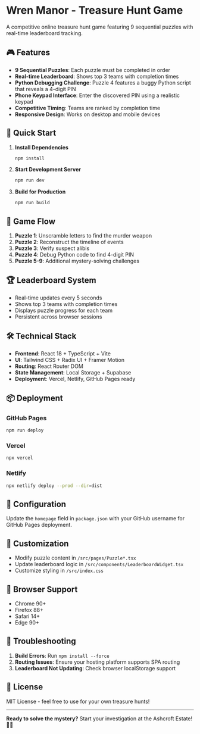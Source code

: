 # Wren Manor - Treasure Hunt Game

A competitive online treasure hunt game featuring 9 sequential puzzles with real-time leaderboard tracking.

## 🎮 Features

- **9 Sequential Puzzles**: Each puzzle must be completed in order
- **Real-time Leaderboard**: Shows top 3 teams with completion times
- **Python Debugging Challenge**: Puzzle 4 features a buggy Python script that reveals a 4-digit PIN
- **Phone Keypad Interface**: Enter the discovered PIN using a realistic keypad
- **Competitive Timing**: Teams are ranked by completion time
- **Responsive Design**: Works on desktop and mobile devices

## 🚀 Quick Start

1. **Install Dependencies**
   ```bash
   npm install
   ```

2. **Start Development Server**
   ```bash
   npm run dev
   ```

3. **Build for Production**
   ```bash
   npm run build
   ```

## 🎯 Game Flow

1. **Puzzle 1**: Unscramble letters to find the murder weapon
2. **Puzzle 2**: Reconstruct the timeline of events
3. **Puzzle 3**: Verify suspect alibis
4. **Puzzle 4**: Debug Python code to find 4-digit PIN
5. **Puzzle 5-9**: Additional mystery-solving challenges

## 🏆 Leaderboard System

- Real-time updates every 5 seconds
- Shows top 3 teams with completion times
- Displays puzzle progress for each team
- Persistent across browser sessions

## 🛠️ Technical Stack

- **Frontend**: React 18 + TypeScript + Vite
- **UI**: Tailwind CSS + Radix UI + Framer Motion
- **Routing**: React Router DOM
- **State Management**: Local Storage + Supabase
- **Deployment**: Vercel, Netlify, GitHub Pages ready

## 📦 Deployment

### GitHub Pages
```bash
npm run deploy
```

### Vercel
```bash
npx vercel
```

### Netlify
```bash
npx netlify deploy --prod --dir=dist
```

## 🔧 Configuration

Update the `homepage` field in `package.json` with your GitHub username for GitHub Pages deployment.

## 🎨 Customization

- Modify puzzle content in `/src/pages/Puzzle*.tsx`
- Update leaderboard logic in `/src/components/LeaderboardWidget.tsx`
- Customize styling in `/src/index.css`

## 📱 Browser Support

- Chrome 90+
- Firefox 88+
- Safari 14+
- Edge 90+

## 🐛 Troubleshooting

1. **Build Errors**: Run `npm install --force`
2. **Routing Issues**: Ensure your hosting platform supports SPA routing
3. **Leaderboard Not Updating**: Check browser localStorage support

## 📄 License

MIT License - feel free to use for your own treasure hunts!

---

**Ready to solve the mystery?** Start your investigation at the Ashcroft Estate! 🕵️‍♀️